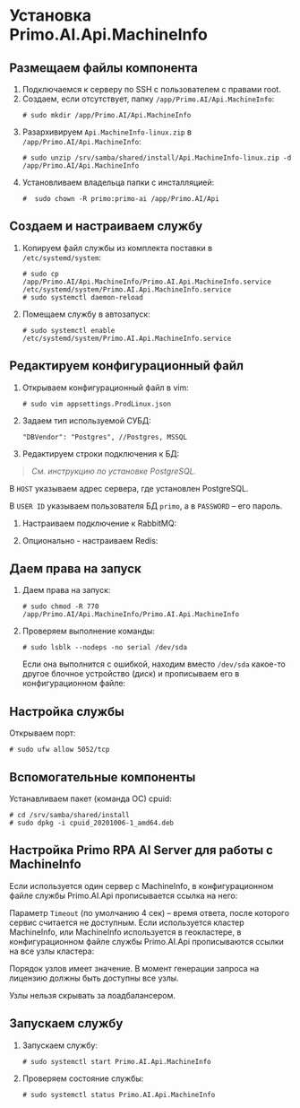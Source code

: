 # Установка Primo.AI.Api.MachineInfo 

## Размещаем файлы компонента
1. Подключаемся к серверу по SSH с пользователем с правами root. 
1. Создаем, если отсутствует, папку `/app/Primo.AI/Api.MachineInfo`:
   ```
   # sudo mkdir /app/Primo.AI/Api.MachineInfo
   ```
1. Разархивируем `Api.MachineInfo-linux.zip` в `/app/Primo.AI/Api.MachineInfo`:
   ``` 
   # sudo unzip /srv/samba/shared/install/Api.MachineInfo-linux.zip -d /app/Primo.AI/Api.MachineInfo
   ```
1. Установливаем владельца папки с инсталляцией:
   ```
   #  sudo chown -R primo:primo-ai /app/Primo.AI/Api
   ```

## Создаем и настраиваем службу
	 
1. Копируем файл службы из комплекта поставки в `/etc/systemd/system`:
   ```
   # sudo cp /app/Primo.AI/Api.MachineInfo/Primo.AI.Api.MachineInfo.service /etc/systemd/system/Primo.AI.Api.MachineInfo.service
   # sudo systemctl daemon-reload
   ```
1. Помещаем службу в автозапуск:
   ```
   # sudo systemctl enable /etc/systemd/system/Primo.AI.Api.MachineInfo.service
   ```
	
## Редактируем конфигурационный файл
1. Открываем конфигурационный файл в vim:
   ```
   # sudo vim appsettings.ProdLinux.json
   ```
1. Задаем тип используемой СУБД:
   ```
   "DBVendor": "Postgres", //Postgres, MSSQL
   ```
 1. Редактируем строки подключения к БД:

 
   > *Cм. инструкцию по установке PostgreSQL.*

   В `HOST` указываем адрес сервера, где установлен PostgreSQL.	
   
   В `USER ID` указываем пользователя БД `primo`, а в `PASSWORD` – его пароль.


1. Настраиваем подключение к RabbitMQ:
 


1. Опционально - настраиваем Redis:
 

## Даем права на запуск
1. Даем права на запуск:
   ```
   # sudo chmod -R 770 /app/Primo.AI/Api.MachineInfo/Primo.AI.Api.MachineInfo
   ```
1. Проверяем выполнение команды:
   ```
   # sudo lsblk --nodeps -no serial /dev/sda
   ```

   Если она выполнится с ошибкой, находим вместо `/dev/sda` какое-то другое блочное устройство (диск) и прописываем его в конфигурационном файле:
 


## Настройка службы
Открываем порт:
```
# sudo ufw allow 5052/tcp
```

## Вспомогательные компоненты
Устанавливаем пакет (команда ОС) cpuid:
```
# cd /srv/samba/shared/install
# sudo dpkg -i cpuid_20201006-1_amd64.deb
```

## Настройка Primo RPA AI Server для работы с MachineInfo
Если используется один сервер с MachineInfo, в конфигурационном файле службы Primo.AI.Api прописывается ссылка на него:
 
Параметр `Timeout` (по умолчанию 4 сек) – время ответа, после которого сервис считается не доступным.
Если используется кластер MachineInfo, или MachineInfo используется в геокластере, в конфигурационном файле службы Primo.AI.Api прописываются ссылки на все узлы кластера:
 
Порядок узлов имеет значение. В момент генерации запроса на лицензию должны быть доступны все узлы. 

Узлы нельзя скрывать за лоадбалансером.


## Запускаем службу

1. Запускаем службу:
   ```
   # sudo systemctl start Primo.AI.Api.MachineInfo
   ```
1. Проверяем состояние службы:
   ```
   # sudo systemctl status Primo.AI.Api.MachineInfo
   ```
